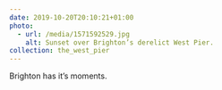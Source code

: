 ```yaml
---
date: 2019-10-20T20:10:21+01:00
photo:
  - url: /media/1571592529.jpg
    alt: Sunset over Brighton’s derelict West Pier.
collection: the_west_pier
---
```

Brighton has it’s moments.
